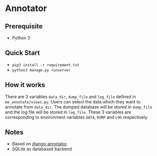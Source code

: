 # Annotator

## Prerequisite

- Python 3

## Quick Start

- `pip3 install -r requirement.txt`
- `python3 manage.py runserver`

## How it works

There are 3 variables `data_dir`, `dump_file` and `log_file` defined in `me_annotate/views.py`. Users can select the data which they want to annotate from `data_dir`. The dumped database will be stored in `dump_file` and the log file will be stored in `log_file`. These 3 variables are corresponding to environment variables `DATA`, `DUMP` and `LOG` respectively


## Notes

- Based on [django-annotator](https://github.com/PsypherPunk/django-annotator).
- SQLite as databased backend
